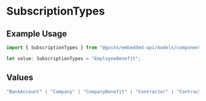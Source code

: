 # SubscriptionTypes

## Example Usage

```typescript
import { SubscriptionTypes } from "@gusto/embedded-api/models/components/webhooksubscription.js";

let value: SubscriptionTypes = "EmployeeBenefit";
```

## Values

```typescript
"BankAccount" | "Company" | "CompanyBenefit" | "Contractor" | "ContractorPayment" | "Employee" | "EmployeeBenefit" | "EmployeeJobCompensation" | "ExternalPayroll" | "Form" | "Location" | "Notification" | "Payroll" | "PaySchedule" | "Signatory"
```